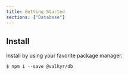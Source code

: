 ```yaml
---
title: Getting Started
sections: ["Database"]
---
```


## Install

Install by using your favorite package manager.

```shell
$ npm i --save @valkyr/db
```
